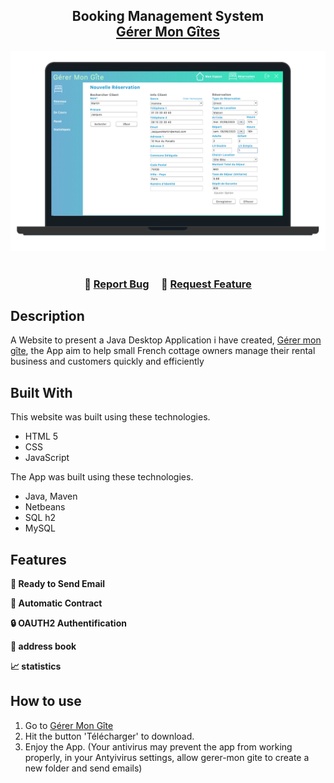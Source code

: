 <h2 align="center">
  Booking Management System<br/>
  <a href="https://www.gerer-mon-gite.com/" target="_blank">Gérer Mon Gîtes</a>
</h2>
<div align="center">
  <img alt="Demo" src="./image/gerer-mon-gite.png" />
</div>

<br/>



<h3 align="center">
    🔹
    <a href="https://github.com/Daviddaill/Booking-Management-System/issues">Report Bug</a> &nbsp; &nbsp;
    🔹
    <a href="https://github.com/Daviddaill/Booking-Management-System/issues">Request Feature</a>
</h3>

## Description

A Website to present a Java Desktop Application i have created, <a href="https://www.gerer-mon-gite.com/" target="_blank">Gérer mon gîte</a>,  the App aim to help small French cottage owners manage their rental business and customers quickly and efficiently <br/> 

## Built With
This website was built using these technologies.

- HTML 5
- CSS
- JavaScript

The App was built using these technologies.

- Java, Maven
- Netbeans
- SQL h2
- MySQL


## Features

**📧 Ready to Send Email**

**📄 Automatic Contract**

**🔒 OAUTH2 Authentification**

**📖 address book**

**📈 statistics**

## How to use

1. Go to <a href="https://www.gerer-mon-gite.com/tryme.html" target="_blank">Gérer Mon Gîte</a>
2. Hit the button 'Télécharger' to download.
3. Enjoy the App.
(Your antivirus may prevent the app from working properly, in your Antyivirus settings, allow gerer-mon gite to create a new folder and send emails)
